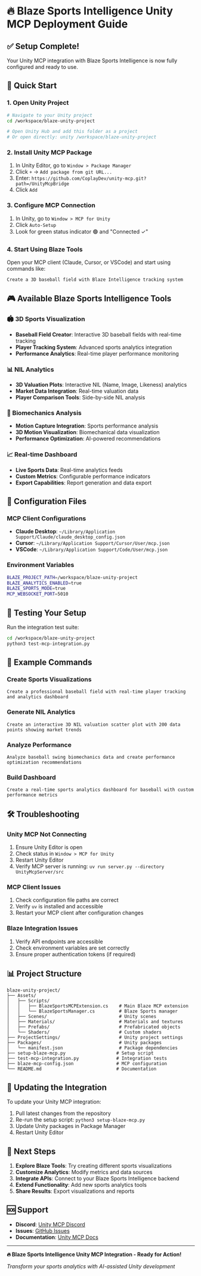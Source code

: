# 🔥 Blaze Sports Intelligence Unity MCP Deployment Guide

## ✅ Setup Complete!

Your Unity MCP integration with Blaze Sports Intelligence is now fully configured and ready to use.

## 🚀 Quick Start

### 1. Open Unity Project
```bash
# Navigate to your Unity project
cd /workspace/blaze-unity-project

# Open Unity Hub and add this folder as a project
# Or open directly: unity /workspace/blaze-unity-project
```

### 2. Install Unity MCP Package
1. In Unity Editor, go to `Window > Package Manager`
2. Click `+` → `Add package from git URL...`
3. Enter: `https://github.com/CoplayDev/unity-mcp.git?path=/UnityMcpBridge`
4. Click `Add`

### 3. Configure MCP Connection
1. In Unity, go to `Window > MCP for Unity`
2. Click `Auto-Setup`
3. Look for green status indicator 🟢 and "Connected ✓"

### 4. Start Using Blaze Tools
Open your MCP client (Claude, Cursor, or VSCode) and start using commands like:

```
Create a 3D baseball field with Blaze Intelligence tracking system
```

## 🎮 Available Blaze Sports Intelligence Tools

### 🏟️ 3D Sports Visualization
- **Baseball Field Creator**: Interactive 3D baseball fields with real-time tracking
- **Player Tracking System**: Advanced sports analytics integration
- **Performance Analytics**: Real-time player performance monitoring

### 📊 NIL Analytics
- **3D Valuation Plots**: Interactive NIL (Name, Image, Likeness) analytics
- **Market Data Integration**: Real-time valuation data
- **Player Comparison Tools**: Side-by-side NIL analysis

### 🏃 Biomechanics Analysis
- **Motion Capture Integration**: Sports performance analysis
- **3D Motion Visualization**: Biomechanical data visualization
- **Performance Optimization**: AI-powered recommendations

### 📈 Real-time Dashboard
- **Live Sports Data**: Real-time analytics feeds
- **Custom Metrics**: Configurable performance indicators
- **Export Capabilities**: Report generation and data export

## 🔧 Configuration Files

### MCP Client Configurations
- **Claude Desktop**: `~/Library/Application Support/Claude/claude_desktop_config.json`
- **Cursor**: `~/Library/Application Support/Cursor/User/mcp.json`
- **VSCode**: `~/Library/Application Support/Code/User/mcp.json`

### Environment Variables
```bash
BLAZE_PROJECT_PATH=/workspace/blaze-unity-project
BLAZE_ANALYTICS_ENABLED=true
BLAZE_SPORTS_MODE=true
MCP_WEBSOCKET_PORT=5010
```

## 🧪 Testing Your Setup

Run the integration test suite:
```bash
cd /workspace/blaze-unity-project
python3 test-mcp-integration.py
```

## 📝 Example Commands

### Create Sports Visualizations
```
Create a professional baseball field with real-time player tracking and analytics dashboard
```

### Generate NIL Analytics
```
Create an interactive 3D NIL valuation scatter plot with 200 data points showing market trends
```

### Analyze Performance
```
Analyze baseball swing biomechanics data and create performance optimization recommendations
```

### Build Dashboard
```
Create a real-time sports analytics dashboard for baseball with custom performance metrics
```

## 🛠️ Troubleshooting

### Unity MCP Not Connecting
1. Ensure Unity Editor is open
2. Check status in `Window > MCP for Unity`
3. Restart Unity Editor
4. Verify MCP server is running: `uv run server.py --directory UnityMcpServer/src`

### MCP Client Issues
1. Check configuration file paths are correct
2. Verify `uv` is installed and accessible
3. Restart your MCP client after configuration changes

### Blaze Integration Issues
1. Verify API endpoints are accessible
2. Check environment variables are set correctly
3. Ensure proper authentication tokens (if required)

## 📊 Project Structure

```
blaze-unity-project/
├── Assets/
│   ├── Scripts/
│   │   ├── BlazeSportsMCPExtension.cs    # Main Blaze MCP extension
│   │   └── BlazeSportsManager.cs         # Blaze Sports manager
│   ├── Scenes/                           # Unity scenes
│   ├── Materials/                        # Materials and textures
│   ├── Prefabs/                          # Prefabricated objects
│   └── Shaders/                          # Custom shaders
├── ProjectSettings/                      # Unity project settings
├── Packages/                             # Unity packages
│   └── manifest.json                     # Package dependencies
├── setup-blaze-mcp.py                   # Setup script
├── test-mcp-integration.py              # Integration tests
├── blaze-mcp-config.json                # MCP configuration
└── README.md                            # Documentation
```

## 🔄 Updating the Integration

To update your Unity MCP integration:

1. Pull latest changes from the repository
2. Re-run the setup script: `python3 setup-blaze-mcp.py`
3. Update Unity packages in Package Manager
4. Restart Unity Editor

## 🎯 Next Steps

1. **Explore Blaze Tools**: Try creating different sports visualizations
2. **Customize Analytics**: Modify metrics and data sources
3. **Integrate APIs**: Connect to your Blaze Sports Intelligence backend
4. **Extend Functionality**: Add new sports analytics tools
5. **Share Results**: Export visualizations and reports

## 🆘 Support

- **Discord**: [Unity MCP Discord](https://discord.gg/y4p8KfzrN4)
- **Issues**: [GitHub Issues](https://github.com/CoplayDev/unity-mcp/issues)
- **Documentation**: [Unity MCP Docs](https://github.com/CoplayDev/unity-mcp)

---

**🔥 Blaze Sports Intelligence Unity MCP Integration - Ready for Action!**

*Transform your sports analytics with AI-assisted Unity development*